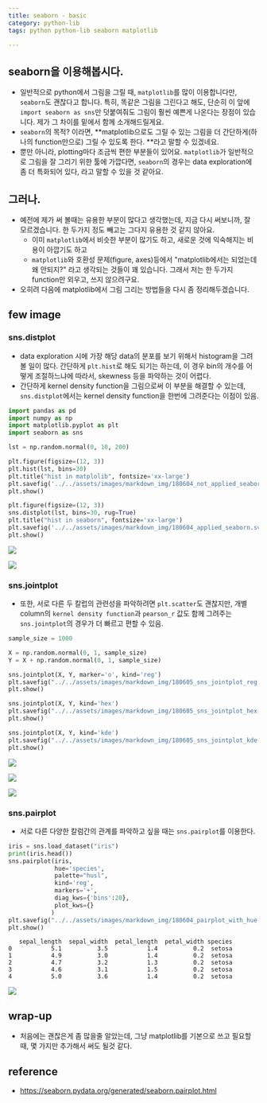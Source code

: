 ```yaml
---
title: seaborn - basic
category: python-lib
tags: python python-lib seaborn matplotlib

---
```


## seaborn을 이용해봅시다. 

- 일반적으로 python에서 그림을 그릴 때, `matplotlib`를 많이 이용합니다만, `seaborn`도 괜찮다고 합니다. 특히, 똑같은 그림을 그린다고 해도, 단순히 이 앞에 `import seaborn as sns`만 덧붙여줘도 그림이 훨씬 예쁜게 나온다는 장점이 있습니다. 제가 그 차이를 밑에서 함께 소개해드릴게요. 
- `seaborn`의 목적? 이라면, **matplotlib으로도 그릴 수 있는 그림을 더 간단하게(하나의 function만으로) 그릴 수 있도록 한다. **라고 말할 수 있겠네요. 
- 뿐만 아니라, plotting마다 조금씩 편한 부분들이 있어요. `matplotlib`가 일반적으로 그림을 잘 그리기 위한 툴에 가깝다면, `seaborn`의 경우는 data exploration에 좀 더 특화되어 있다, 라고 말할 수 있을 것 같아요. 

## 그러나. 

- 예전에 제가 써 볼때는 유용한 부분이 많다고 생각했는데, 지금 다시 써보니까, 잘 모르겠습니다. 한 두가지 정도 빼고는 그다지 유용한 것 같지 않아요. 
    - 이미 `matplotlib`에서 비슷한 부분이 많기도 하고, 새로운 것에 익숙해지는 비용이 아깝기도 하고
    - `matplotlib`와 호환성 문제(figure, axes)등에서 "matplotlib에서는 되었는데 왜 안되지?" 라고 생각되는 것들이 꽤 있습니다. 그래서 저는 한 두가지 function만 외우고, 쓰지 않으려구요. 
- 오히려 다음에 matplotlib에서 그림 그리는 방법들을 다시 좀 정리해두겠습니다. 

## few image

### sns.distplot

- data exploration 시에 가장 해당 data의 분포를 보기 위해서 histogram을 그려볼 일이 많다. 간단하게 `plt.hist`로 해도 되기는 하는데, 이 경우 bin의 개수를 어떻게 조절하느냐에 따라서, skewness 등을 파악하는 것이 어렵다. 
- 간단하게 kernel density function을 그림으로써 이 부분을 해결할 수 있는데, `sns.distplot`에서는 kernel density function을 한번에 그려준다는 이점이 있음. 

```python
import pandas as pd
import numpy as np
import matplotlib.pyplot as plt
import seaborn as sns

lst = np.random.normal(0, 10, 200)

plt.figure(figsize=(12, 3))
plt.hist(lst, bins=30)
plt.title("hist in matplolib", fontsize='xx-large')
plt.savefig('../../assets/images/markdown_img/180604_not_applied_seaborn.svg')
plt.show()

plt.figure(figsize=(12, 3))
sns.distplot(lst, bins=30, rug=True)
plt.title("hist in seaborn", fontsize='xx-large')
plt.savefig('../../assets/images/markdown_img/180604_applied_seaborn.svg')
plt.show()
```

![](/assets/images/markdown_img/180604_not_applied_seaborn.svg)

![](/assets/images/markdown_img/180604_applied_seaborn.svg)

### sns.jointplot

- 또한, 서로 다른 두 칼럽의 관련성을 파악하려면 `plt.scatter`도 괜찮지만, 개별 column의 `kernel density function`과 `pearson_r` 값도 함께 그려주는 `sns.jointplot`의 경우가 더 빠르고 편할 수 있음. 

```python
sample_size = 1000

X = np.random.normal(0, 1, sample_size)
Y = X + np.random.normal(0, 1, sample_size)

sns.jointplot(X, Y, marker='o', kind='reg')
plt.savefig("../../assets/images/markdown_img/180605_sns_jointplot_reg.svg")
plt.show()

sns.jointplot(X, Y, kind='hex')
plt.savefig("../../assets/images/markdown_img/180605_sns_jointplot_hex.svg")
plt.show()

sns.jointplot(X, Y, kind='kde')
plt.savefig("../../assets/images/markdown_img/180605_sns_jointplot_kde.svg")
plt.show()
```

![](/assets/images/markdown_img/180605_sns_jointplot_reg.svg)

![](/assets/images/markdown_img/180605_sns_jointplot_hex.svg)

![](/assets/images/markdown_img/180605_sns_jointplot_kde.svg)

### sns.pairplot

- 서로 다른 다양한 칼럼간의 관계를 파악하고 싶을 때는 `sns.pairplot`를 이용한다. 

```python
iris = sns.load_dataset("iris")
print(iris.head())
sns.pairplot(iris, 
             hue='species', 
             palette="husl", 
             kind='reg',
             markers='+',
             diag_kws={'bins':20}, 
             plot_kws={}
            )
plt.savefig("../../assets/images/markdown_img/180604_pairplot_with_hue.svg")
plt.show()
```

```
   sepal_length  sepal_width  petal_length  petal_width species
0           5.1          3.5           1.4          0.2  setosa
1           4.9          3.0           1.4          0.2  setosa
2           4.7          3.2           1.3          0.2  setosa
3           4.6          3.1           1.5          0.2  setosa
4           5.0          3.6           1.4          0.2  setosa
```

![](/assets/images/markdown_img/180604_pairplot_with_hue.svg)

## wrap-up

- 처음에는 괜찮은게 좀 많을줄 알았는데, 그냥 matplotlib를 기본으로 쓰고 필요할때, 몇 가지만 추가해서 써도 될것 같다. 

## reference 

- <https://seaborn.pydata.org/generated/seaborn.pairplot.html>